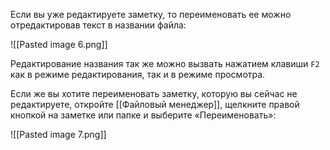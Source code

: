 Если вы уже редактируете заметку, то переименовать ее можно отредактировав текст в названии файла:

![[Pasted image 6.png]]

Редактирование названия так же можно вызвать нажатием клавиши `F2` как в режиме редактирования, так и в режиме просмотра.

Если же вы хотите переименовать заметку, которую вы сейчас не редактируете, откройте [[Файловый менеджер]], щелкните правой кнопкой на заметке или папке и выберите «Переименовать»:

![[Pasted image 7.png]]